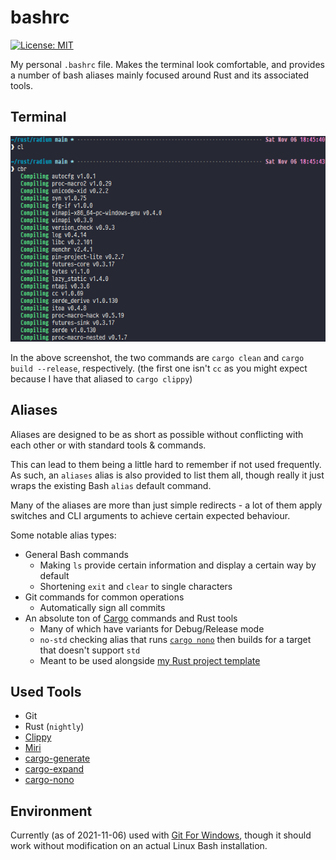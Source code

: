 # bashrc
[![License: MIT](https://img.shields.io/badge/license-MIT-blue.svg)](LICENSE)

My personal `.bashrc` file. Makes the terminal look comfortable, and provides a
number of bash aliases mainly focused around Rust and its associated tools.

## Terminal
![A screenshot of how the terminal looks with the modifications made by this file](Terminal.png)

In the above screenshot, the two commands are `cargo clean` and
`cargo build --release`, respectively. (the first one isn't `cc` as you might
expect because I have that aliased to `cargo clippy`)

## Aliases
Aliases are designed to be as short as possible without conflicting with each
other or with standard tools & commands.

This can lead to them being a little hard to remember if not used frequently.
As such, an `aliases` alias is also provided to list them all, though really
it just wraps the existing Bash `alias` default command.

Many of the aliases are more than just simple redirects - a lot of them apply
switches and CLI arguments to achieve certain expected behaviour.

Some notable alias types:
- General Bash commands
	- Making `ls` provide certain information and display a certain way by
	default
	- Shortening `exit` and `clear` to single characters
- Git commands for common operations
	- Automatically sign all commits
- An absolute ton of [Cargo](https://doc.rust-lang.org/cargo/) commands
and Rust tools
    - Many of which have variants for Debug/Release mode
    - `no-std` checking alias that runs [`cargo nono`](https://github.com/hobofan/cargo-nono)
	then builds for a target that doesn't support `std`
    - Meant to be used alongside [my Rust project template](https://github.com/zedseven/rust-template-general)

## Used Tools
- Git
- Rust (`nightly`)
- [Clippy](https://github.com/rust-lang/rust-clippy)
- [Miri](https://github.com/rust-lang/miri)
- [cargo-generate](https://github.com/cargo-generate/cargo-generate)
- [cargo-expand](https://github.com/dtolnay/cargo-expand)
- [cargo-nono](https://github.com/hobofan/cargo-nono)

## Environment
Currently (as of 2021-11-06) used with [Git For Windows](https://gitforwindows.org/),
though it should work without modification on an actual Linux Bash
installation.
